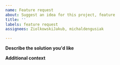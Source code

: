 ```yaml
---
name: Feature request
about: Suggest an idea for this project, feature
title: ''
labels: feature request
assignees: ZiolkowskiJakub, michaldengusiak

---
```


**Describe the solution you'd like**
<!-- A clear and concise description of what you want to happen: -->

**Additional context**
<!-- Add any further contexts or screenshots about the feature  are requested here: -->
